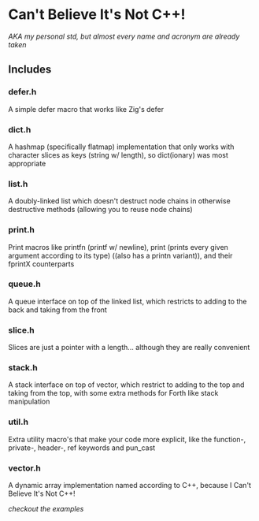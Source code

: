 # Can't Believe It's Not C++!
*AKA my personal std, but almost every name and acronym are already taken*

## Includes
### defer.h
A simple defer macro that works like Zig's defer
### dict.h
A hashmap (specifically flatmap) implementation that only works with character slices as keys (string w/ length), so dict(ionary) was most appropriate
### list.h
A doubly-linked list which doesn't destruct node chains in otherwise destructive methods (allowing you to reuse node chains)
### print.h
Print macros like printfn (printf w/ newline), print (prints every given argument according to its type) ((also has a printn variant)), and their fprintX counterparts
### queue.h
A queue interface on top of the linked list, which restricts to adding to the back and taking from the front
### slice.h
Slices are just a pointer with a length... although they are really convenient
### stack.h
A stack interface on top of vector, which restrict to adding to the top and taking from the top, with some extra methods for Forth like stack manipulation
### util.h
Extra utility macro's that make your code more explicit, like the function-, private-, header-, ref keywords and pun_cast
### vector.h
A dynamic array implementation named according to C++, because I Can't Believe It's Not C++!

*checkout the examples*
